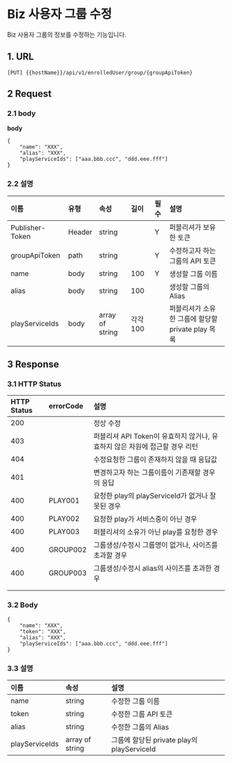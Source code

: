 # Biz 사용자 그룹 수정

Biz 사용자 그룹의 정보를 수정하는 기능입니다.

## 1. URL <a id="Biz&#xC0AC;&#xC6A9;&#xC790;&#xADF8;&#xB8F9;&#xC218;&#xC815;v1-1URL"></a>

```text
[PUT] {{hostName}}/api/v1/enrolledUser/group/{groupApiToken}
```

## 2 Request <a id="Biz&#xC0AC;&#xC6A9;&#xC790;&#xADF8;&#xB8F9;&#xC218;&#xC815;v1-2Request"></a>

### 2.1 body <a id="Biz&#xC0AC;&#xC6A9;&#xC790;&#xADF8;&#xB8F9;&#xC218;&#xC815;v1-2.1body"></a>

**body**

```text
{
    "name": "XXX",
    "alias": "XXX",
    "playServiceIds": ["aaa.bbb.ccc", "ddd.eee.fff"]
}
```

### 2.2 설명 <a id="Biz&#xC0AC;&#xC6A9;&#xC790;&#xADF8;&#xB8F9;&#xC218;&#xC815;v1-2.2&#xC124;&#xBA85;"></a>

| 이름 | 유형 | 속성 | 길이 | 필수 | 설명 |
| :--- | :--- | :--- | :--- | :--- | :--- |
| Publisher-Token | Header | string |  | Y | 퍼블리셔가 보유한 토큰 |
| groupApiToken | path | string |  | Y | 수정하고자 하는 그룹의 API 토큰 |
| name | body | string | 100 | Y | 생성할 그룹 이름 |
| alias | body | string | 100 |  | 생성할 그룹의 Alias |
| playServiceIds | body | array of string | 각각 100 |  | 퍼블리셔가 소유한 그룹에 할당할 private play 목록 |

## 3 Response <a id="Biz&#xC0AC;&#xC6A9;&#xC790;&#xADF8;&#xB8F9;&#xC218;&#xC815;v1-3Response"></a>

### 3.1 HTTP Status <a id="Biz&#xC0AC;&#xC6A9;&#xC790;&#xADF8;&#xB8F9;&#xC218;&#xC815;v1-3.1HTTPStatus"></a>

| HTTP Status | errorCode | 설명 |
| :--- | :--- | :--- |
| 200 |  | 정상 수정 |
| 403 |  | 퍼블리셔 API Token이 유효하지 않거나, 유효하지 않은 자원에 접근할 경우 리턴 |
| 404 |  | 수정요청한 그룹이 존재하지 않을 때 응답값 |
| 401 |  | 변경하고자 하는 그룹이름이 기존재할 경우의 응답 |
| 400 | PLAY001 | 요청한 play의 playServiceId가 없거나 잘못된 경우 |
| 400 | PLAY002 | 요청한 play가 서비스중이 아닌 경우 |
| 400 | PLAY003 | 퍼블리셔의 소유가 아닌 play를 요청한 경우 |
| 400 | GROUP002 | 그룹생성/수정시 그룹명이 없거나, 사이즈를 초과할 경우 |
| 400 | GROUP003 | 그룹생성/수정시 alias의 사이즈를 초과한 경우 |
|  |  |  |
|  |  |  |

### 3.2 Body <a id="Biz&#xC0AC;&#xC6A9;&#xC790;&#xADF8;&#xB8F9;&#xC218;&#xC815;v1-3.2Body"></a>

```text
{
    "name": "XXX",
    "token": "XXX",
    "alias": "XXX",
    "playServiceIds": ["aaa.bbb.ccc", "ddd.eee.fff"]
}
```

### 3.3 설명 <a id="Biz&#xC0AC;&#xC6A9;&#xC790;&#xADF8;&#xB8F9;&#xC218;&#xC815;v1-3.3&#xC124;&#xBA85;"></a>

| 이름 | 속성 | 설명 |
| :--- | :--- | :--- |
| name | string | 수정한 그룹 이름 |
| token | string | 수정한 그룹 API 토큰 |
| alias | string | 수정한 그룹의 Alias |
| playServiceIds | array of string | 그룹에 할당된 private play의 playServiceId |

